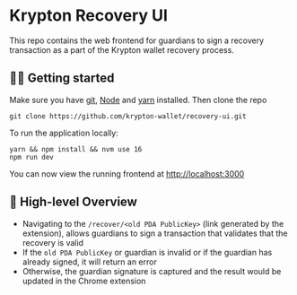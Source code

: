 # Krypton Recovery UI

This repo contains the web frontend for guardians to sign a recovery transaction as a part of the Krypton wallet recovery process.

## 🧑‍💻 Getting started

Make sure you have [git](https://git-scm.com/book/en/v2/Getting-Started-Installing-Git), [Node](https://nodejs.org/en/) and [yarn](https://yarnpkg.com/getting-started/install) installed. Then clone the repo

```
git clone https://github.com/krypton-wallet/recovery-ui.git
```

To run the application locally:

```
yarn && npm install && nvm use 16
npm run dev
```

You can now view the running frontend at [http://localhost:3000](http://localhost:3000)

## 👀 High-level Overview

- Navigating to the `/recover/<old PDA PublicKey>` (link generated by the extension), allows guardians to sign a transaction that validates that the recovery is valid
- If the `old PDA PublicKey` or guardian is invalid or if the guardian has already signed, it will return an error
- Otherwise, the guardian signature is captured and the result would be updated in the Chrome extension
